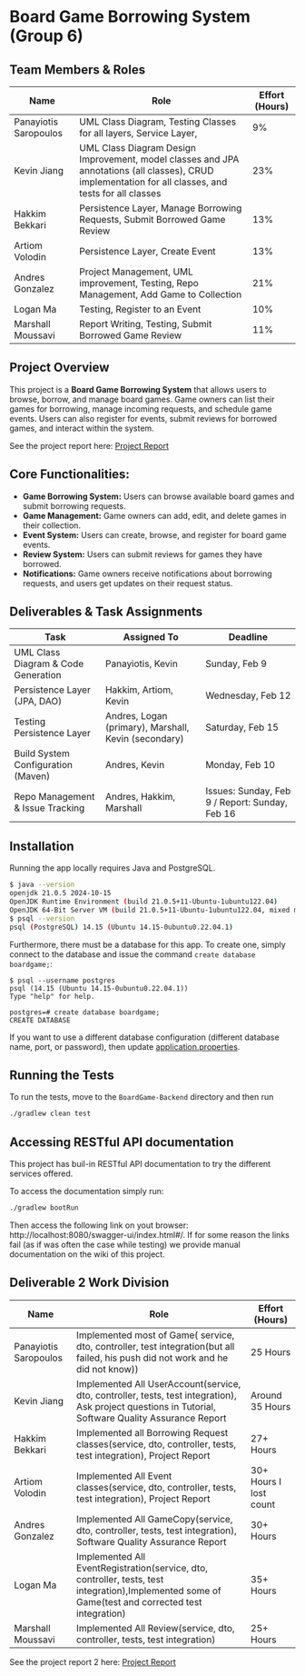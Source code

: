 # Board Game Borrowing System (Group 6)

## Team Members & Roles

| Name                  | Role                                                                      | Effort (Hours) |
| --------------------- | ------------------------------------------------------------------------- | -------------- |
| Panayiotis Saropoulos | UML Class Diagram, Testing Classes for all layers, Service Layer,                                                          | 9%              |
| Kevin Jiang           | UML Class Diagram Design Improvement, model classes and JPA annotations (all classes), CRUD implementation for all classes, and tests for all classes               | 23%             |
| Hakkim Bekkari        | Persistence Layer, Manage Borrowing Requests, Submit Borrowed Game Review | 13%              |
| Artiom Volodin        | Persistence Layer, Create Event                                           | 13%              |
| Andres Gonzalez       | Project Management, UML improvement, Testing, Repo Management, Add Game to Collection                          | 21%              |
| Logan Ma              | Testing, Register to an Event                                             | 10%              |
| Marshall Moussavi     | Report Writing, Testing, Submit Borrowed Game Review                      | 11%              |

## Project Overview

This project is a **Board Game Borrowing System** that allows users to browse, borrow, and manage board games. Game owners can list their games for borrowing, manage incoming requests, and schedule game events. Users can also register for events, submit reviews for borrowed games, and interact within the system.

See the project report here: [Project Report](https://docs.google.com/document/d/1hCBOQyv-SNZ_06jHwz9L2WM6tvUJASui5_qTRZZchs8/edit?usp=sharing)

## Core Functionalities:

- **Game Borrowing System:** Users can browse available board games and submit borrowing requests.
- **Game Management:** Game owners can add, edit, and delete games in their collection.
- **Event System:** Users can create, browse, and register for board game events.
- **Review System:** Users can submit reviews for games they have borrowed.
- **Notifications:** Game owners receive notifications about borrowing requests, and users get updates on their request status.

## Deliverables & Task Assignments

| Task                                | Assigned To                                                | Deadline                                       |
| ----------------------------------- | ---------------------------------------------------------- | ---------------------------------------------- |
| UML Class Diagram & Code Generation | Panayiotis, Kevin                                          | Sunday, Feb 9                                  |
| Persistence Layer (JPA, DAO)        | Hakkim, Artiom, Kevin                                      | Wednesday, Feb 12                              |
| Testing Persistence Layer           | Andres, Logan (primary), Marshall, Kevin (secondary)       | Saturday, Feb 15                               |
| Build System Configuration (Maven)  | Andres, Kevin                                              | Monday, Feb 10                                 |
| Repo Management & Issue Tracking    | Andres, Hakkim, Marshall                                   | Issues: Sunday, Feb 9 / Report: Sunday, Feb 16 |


## Installation

Running the app locally requires Java and PostgreSQL.

```sh
$ java --version
openjdk 21.0.5 2024-10-15
OpenJDK Runtime Environment (build 21.0.5+11-Ubuntu-1ubuntu122.04)
OpenJDK 64-Bit Server VM (build 21.0.5+11-Ubuntu-1ubuntu122.04, mixed mode, sharing)
$ psql --version
psql (PostgreSQL) 14.15 (Ubuntu 14.15-0ubuntu0.22.04.1)
```

Furthermore, there must be a database for this app.
To create one, simply connect to the database and issue the command `create database boardgame;`:
```
$ psql --username postgres
psql (14.15 (Ubuntu 14.15-0ubuntu0.22.04.1))
Type "help" for help.

postgres=# create database boardgame;
CREATE DATABASE
```
If you want to use a different database configuration (different database name, port, or password), then update [application.properties](./BoardGame-Backend/src/main/resources/application.properties).

## Running the Tests

To run the tests, move to the `BoardGame-Backend` directory and then run
```sh
./gradlew clean test
```

## Accessing RESTful API documentation

This project has buil-in RESTful API documentation to try the different services offered.

To access the documentation simply run:
```sh
./gradlew bootRun
```
Then access the following link on yout browser: http://localhost:8080/swagger-ui/index.html#/.
If for some reason the links fail (as if was often the case while testing) we provide manual documentation on the wiki of this project.

## Deliverable 2 Work Division

| Name                  | Role                                                                      | Effort (Hours) |
| --------------------- | ------------------------------------------------------------------------- | -------------- |
| Panayiotis Saropoulos | Implemented most of Game( service, dto, controller, test integration(but all failed, his push did not work and he did not know)) |25 Hours              |
| Kevin Jiang           | Implemented All UserAccount(service, dto, controller, tests, test integration), Ask project questions in Tutorial, Software Quality Assurance Report| Around 35 Hours             |
| Hakkim Bekkari        | Implemented all Borrowing Request classes(service, dto, controller, tests, test integration), Project Report| 27+ Hours              |
| Artiom Volodin        | Implemented All Event classes(service, dto, controller, tests, test integration),  Project Report             | 30+ Hours I lost count              |
| Andres Gonzalez       | Implemented All GameCopy(service, dto, controller, tests, test integration), Software Quality Assurance Report | 30+ Hours              |
| Logan Ma              | Implemented All EventRegistration(service, dto, controller, tests, test integration),Implemented some of Game(test and corrected test integration)| 35+ Hours              |
| Marshall Moussavi     | Implemented All Review(service, dto, controller, tests, test integration)| 25+ Hours              |


See the project report 2 here: [Project Report](https://docs.google.com/document/d/1cK9yB0SHbMPFoHfhHK9CYBijscfwlQioQiMMHNI2jnM/edit?usp=sharing)
